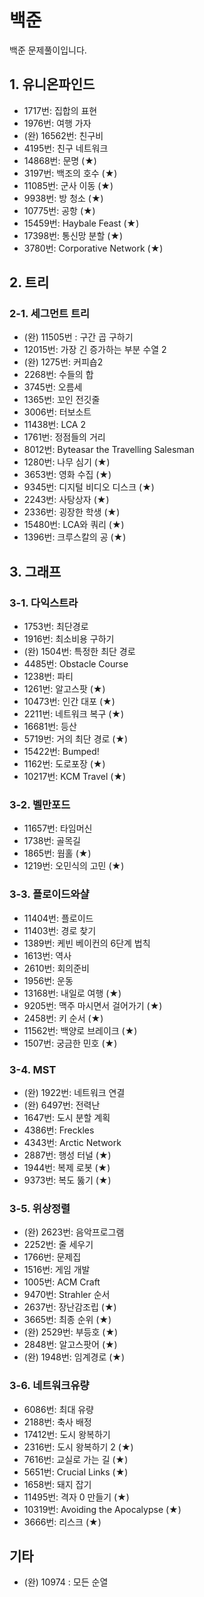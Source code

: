 # 백준
백준 문제풀이입니다.

## 1. 유니온파인드
- 1717번: 집합의 표현
- 1976번: 여행 가자
- (완) 16562번: 친구비
- 4195번: 친구 네트워크
- 14868번: 문명 (★)
- 3197번: 백조의 호수 (★)
- 11085번: 군사 이동 (★)
- 9938번: 방 청소 (★)
- 10775번: 공항 (★)
- 15459번: Haybale Feast (★)
- 17398번: 통신망 분할 (★)
- 3780번: Corporative Network (★)


## 2. 트리

### 2-1. 세그먼트 트리
- (완) 11505번 : 구간 곱 구하기
- 12015번: 가장 긴 증가하는 부분 수열 2
- (완) 1275번: 커피숍2
- 2268번: 수들의 합
- 3745번: 오름세
- 1365번: 꼬인 전깃줄
- 3006번: 터보소트
- 11438번: LCA 2
- 1761번: 정점들의 거리
- 8012번: Byteasar the Travelling Salesman
- 1280번: 나무 심기 (★)
- 3653번: 영화 수집 (★)
- 9345번: 디지털 비디오 디스크 (★)
- 2243번: 사탕상자 (★)
- 2336번: 굉장한 학생 (★)
- 15480번: LCA와 쿼리 (★)
- 1396번: 크루스칼의 공 (★)


## 3. 그래프

### 3-1. 다익스트라
- 1753번: 최단경로
- 1916번: 최소비용 구하기
- (완) 1504번: 특정한 최단 경로
- 4485번: Obstacle Course
- 1238번: 파티
- 1261번: 알고스팟 (★)
- 10473번: 인간 대포 (★)
- 2211번: 네트워크 복구 (★)
- 16681번: 등산
- 5719번: 거의 최단 경로 (★)
- 15422번: Bumped!
- 1162번: 도로포장 (★)
- 10217번: KCM Travel (★)

### 3-2. 벨만포드
- 11657번: 타임머신
- 1738번: 골목길
- 1865번: 웜홀 (★)
- 1219번: 오민식의 고민 (★)

### 3-3. 플로이드와샬
- 11404번: 플로이드
- 11403번: 경로 찾기
- 1389번: 케빈 베이컨의 6단계 법칙
- 1613번: 역사
- 2610번: 회의준비
- 1956번: 운동
- 13168번: 내일로 여행 (★)
- 9205번: 맥주 마시면서 걸어가기 (★)
- 2458번: 키 순서 (★)
- 11562번: 백양로 브레이크 (★)
- 1507번: 궁금한 민호 (★)

### 3-4. MST
- (완) 1922번: 네트워크 연결
- (완) 6497번: 전력난
- 1647번: 도시 분할 계획
- 4386번: Freckles
- 4343번: Arctic Network
- 2887번: 행성 터널 (★)
- 1944번: 복제 로봇 (★)
- 9373번: 복도 뚫기 (★)

### 3-5. 위상정렬
- (완) 2623번: 음악프로그램
- 2252번: 줄 세우기
- 1766번: 문제집
- 1516번: 게임 개발
- 1005번: ACM Craft
- 9470번: Strahler 순서
- 2637번: 장난감조립 (★)
- 3665번: 최종 순위 (★)
- (완) 2529번: 부등호 (★)
- 2848번: 알고스팟어 (★)
- (완) 1948번: 임계경로 (★)

### 3-6. 네트워크유량
- 6086번: 최대 유량
- 2188번: 축사 배정
- 17412번: 도시 왕복하기
- 2316번: 도시 왕복하기 2 (★)
- 7616번: 교실로 가는 길 (★)
- 5651번: Crucial Links (★)
- 1658번: 돼지 잡기
- 11495번: 격자 0 만들기 (★)
- 10319번: Avoiding the Apocalypse (★)
- 3666번: 리스크 (★)


## 기타
- (완) 10974 : 모든 순열



